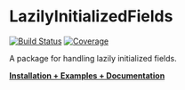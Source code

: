 # LazilyInitializedFields

[![Build Status](https://travis-ci.com/KristofferC/LazilyInitializedFields.jl.svg?branch=master)](https://travis-ci.com/KristofferC/LazilyInitializedFields.jl)
[![Coverage](https://codecov.io/gh/KristofferC/LazilyInitializedFields.jl/branch/master/graph/badge.svg)](https://codecov.io/gh/KristofferC/LazilyInitializedFields.jl)

A package for handling lazily initialized fields.

[**Installation + Examples + Documentation**](https://kristofferc.github.io/LazilyInitializedFields.jl/)
